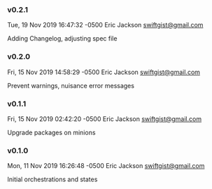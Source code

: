 ### v0.2.1
Tue, 19 Nov 2019 16:47:32 -0500 Eric Jackson swiftgist@gmail.com

  Adding Changelog, adjusting spec file

### v0.2.0
Fri, 15 Nov 2019 14:58:29 -0500 Eric Jackson swiftgist@gmail.com

  Prevent warnings, nuisance error messages

### v0.1.1
Fri, 15 Nov 2019 02:42:20 -0500 Eric Jackson swiftgist@gmail.com

  Upgrade packages on minions

### v0.1.0
Mon, 11 Nov 2019 16:26:48 -0500 Eric Jackson swiftgist@gmail.com

  Initial orchestrations and states

